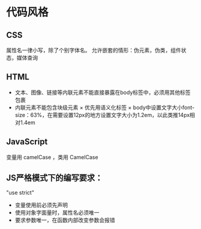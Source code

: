 # 代码风格

## CSS

属性名一律小写，除了个别字体名。
允许嵌套的情形：伪元素，伪类，组件状态，媒体查询

## HTML

* 文本、图像、链接等内联元素不能直接暴露在body标签中，必须用其他标签包裹
* 内联元素不能包含块级元素
× 优先用语义化标签
× body中设置文字大小font-size：63%，在需要设置12px的地方设置文字大小为1.2em，以此类推14px相对1.4em

## JavaScript

变量用 camelCase ，类用 CamelCase

## JS严格模式下的编写要求：

"use strict"

* 变量使用前必须先声明
* 使用对象字面量时，属性名必须唯一
* 要求参数唯一，在函数内部改变参数会报错
